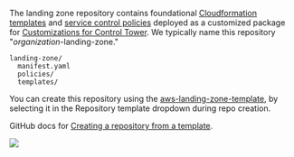 The landing zone repository contains foundational [Cloudformation
templates](https://aws.amazon.com/cloudformation/) and [service control
policies](https://docs.aws.amazon.com/organizations/latest/userguide/orgs_manage_policies_scps.html)
deployed as a customized package for [Customizations for Control
Tower](https://aws.amazon.com/solutions/implementations/customizations-for-aws-control-tower/).
We typically name this repository "*organization*-landing-zone."

<div class="code panel pdl" style="border-width: 1px;">

<div class="codeContent panelContent pdl">

``` syntaxhighlighter-pre
landing-zone/
  manifest.yaml
  policies/
  templates/
```

</div>

</div>

<div class="confluence-information-macro confluence-information-macro-information">

<span class="aui-icon aui-icon-small aui-iconfont-info confluence-information-macro-icon"></span>

<div class="confluence-information-macro-body">

You can create this repository using the
[aws-landing-zone-template](../../reference/templates/landing-zone-template.md),
by selecting it in the Repository template dropdown during repo
creation.

</div>

</div>

GitHub docs for [Creating a repository from a
template](https://docs.github.com/en/repositories/creating-and-managing-repositories/creating-a-repository-from-a-template).

![](attachments/14254104/163545089.png)
